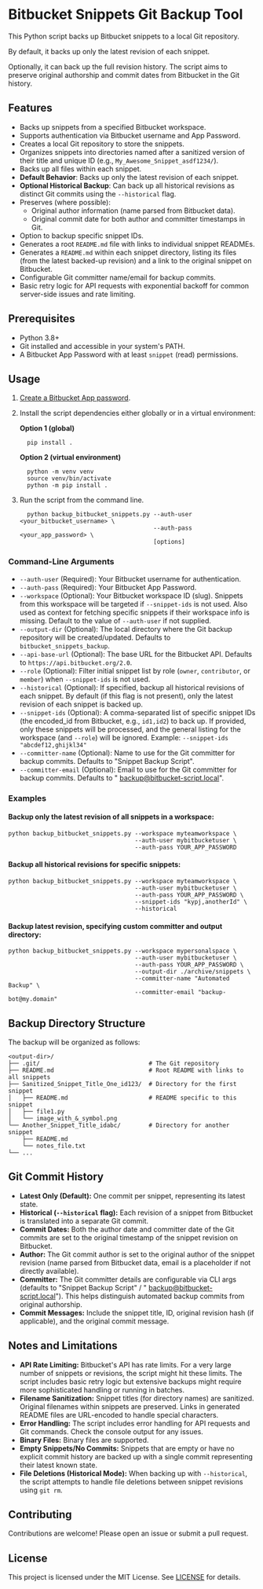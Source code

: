 # Bitbucket Snippets Git Backup Tool

This Python script backs up Bitbucket snippets to a local Git repository.

By default, it backs up only the latest revision of each
snippet.

Optionally, it can back up the full revision history. The script aims to preserve original authorship and commit dates from
Bitbucket in the Git history.

## Features

- Backs up snippets from a specified Bitbucket workspace.
- Supports authentication via Bitbucket username and App Password.
- Creates a local Git repository to store the snippets.
- Organizes snippets into directories named after a sanitized version of their title and unique ID (e.g.,
  `My_Awesome_Snippet_asdf1234/`).
- Backs up all files within each snippet.
- **Default Behavior**: Backs up only the latest revision of each snippet.
- **Optional Historical Backup**: Can back up all historical revisions as distinct Git commits using the `--historical` flag.
- Preserves (where possible):
    - Original author information (name parsed from Bitbucket data).
    - Original commit date for both author and committer timestamps in Git.
- Option to backup specific snippet IDs.
- Generates a root `README.md` file with links to individual snippet READMEs.
- Generates a `README.md` within each snippet directory, listing its files (from the latest backed-up revision) and a link to the
  original snippet on Bitbucket.
- Configurable Git committer name/email for backup commits.
- Basic retry logic for API requests with exponential backoff for common server-side issues and rate limiting.

## Prerequisites

- Python 3.8+
- Git installed and accessible in your system's PATH.
- A Bitbucket App Password with at least `snippet` (read) permissions.

## Usage

1. [Create a Bitbucket App password](https://support.atlassian.com/bitbucket-cloud/docs/create-an-app-password/).
1. Install the script dependencies either globally or in a virtual environment:

   **Option 1 (global)**

         pip install .

   **Option 2 (virtual environment)**

         python -m venv venv
         source venv/bin/activate
         python -m pip install .

1. Run the script from the command line.

         python backup_bitbucket_snippets.py --auth-user <your_bitbucket_username> \
                                             --auth-pass <your_app_password> \
                                             [options]

### Command-Line Arguments

- `--auth-user` (Required): Your Bitbucket username for authentication.
- `--auth-pass` (Required): Your Bitbucket App Password.
- `--workspace` (Optional): Your Bitbucket workspace ID (slug). Snippets from this workspace will be targeted if `--snippet-ids` is
  not used. Also used as context for fetching specific snippets if their workspace info is missing. Default to the value of 
  `--auth-user` if not supplied.
- `--output-dir` (Optional): The local directory where the Git backup repository will be created/updated. Defaults to
  `bitbucket_snippets_backup`.
- `--api-base-url` (Optional): The base URL for the Bitbucket API. Defaults to `https://api.bitbucket.org/2.0`.
- `--role` (Optional): Filter initial snippet list by role (`owner`, `contributor`, or `member`) when `--snippet-ids` is not used.
- `--historical` (Optional): If specified, backup all historical revisions of each snippet. By default (if this flag is not
  present), only the latest revision of each snippet is backed up.
- `--snippet-ids` (Optional): A comma-separated list of specific snippet IDs (the encoded_id from Bitbucket, e.g., `id1,id2`) to
  back up. If provided, only these snippets will be processed, and the general listing for the workspace (and `--role`) will be
  ignored. Example: `--snippet-ids "abcdef12,ghijkl34"`
- `--committer-name` (Optional): Name to use for the Git committer for backup commits. Defaults to "Snippet Backup Script".
- `--committer-email` (Optional): Email to use for the Git committer for backup commits. Defaults to "
  backup@bitbucket-script.local".

### Examples

#### Backup only the latest revision of all snippets in a workspace:

```
python backup_bitbucket_snippets.py --workspace myteamworkspace \
                                    --auth-user mybitbucketuser \
                                    --auth-pass YOUR_APP_PASSWORD
```

#### Backup all historical revisions for specific snippets:

```
python backup_bitbucket_snippets.py --workspace myteamworkspace \
                                    --auth-user mybitbucketuser \
                                    --auth-pass YOUR_APP_PASSWORD \
                                    --snippet-ids "kypj,anotherId" \
                                    --historical
```

#### Backup latest revision, specifying custom committer and output directory:

```
python backup_bitbucket_snippets.py --workspace mypersonalspace \
                                    --auth-user mybitbucketuser \
                                    --auth-pass YOUR_APP_PASSWORD \
                                    --output-dir ./archive/snippets \
                                    --committer-name "Automated Backup" \
                                    --committer-email "backup-bot@my.domain"
```

## Backup Directory Structure

The backup will be organized as follows:

```
<output-dir>/
├── .git/                               # The Git repository
├── README.md                           # Root README with links to all snippets
├── Sanitized_Snippet_Title_One_id123/  # Directory for the first snippet
│   ├── README.md                       # README specific to this snippet
│   ├── file1.py
│   └── image_with_&_symbol.png
└── Another_Snippet_Title_idabc/        # Directory for another snippet
    ├── README.md
    └── notes_file.txt
└── ...
```

## Git Commit History

- **Latest Only (Default):** One commit per snippet, representing its latest state.
- **Historical (`--historical` flag):** Each revision of a snippet from Bitbucket is translated into a separate Git commit.
- **Commit Dates:** Both the author date and committer date of the Git commits are set to the original timestamp of the snippet
  revision on Bitbucket.
- **Author:** The Git commit author is set to the original author of the snippet revision (name parsed from Bitbucket data, email is
  a placeholder if not directly available).
- **Committer:** The Git committer details are configurable via CLI args (defaults to "Snippet Backup Script" / "
  backup@bitbucket-script.local"). This helps distinguish automated backup commits from original authorship.
- **Commit Messages:** Include the snippet title, ID, original revision hash (if applicable), and the original commit message.

## Notes and Limitations

- **API Rate Limiting:** Bitbucket's API has rate limits. For a very large number of snippets or revisions, the script might hit
  these limits. The script includes basic retry logic but extensive backups might require more sophisticated handling or running in
  batches.
- **Filename Sanitization:** Snippet titles (for directory names) are sanitized. Original filenames within snippets are preserved.
  Links in generated README files are URL-encoded to handle special characters.
- **Error Handling:** The script includes error handling for API requests and Git commands. Check the console output for any issues.
- **Binary Files:** Binary files are supported.
- **Empty Snippets/No Commits:** Snippets that are empty or have no explicit commit history are backed up with a single commit
  representing their latest known state.
- **File Deletions (Historical Mode):** When backing up with `--historical`, the script attempts to handle file deletions between
  snippet revisions using `git rm`.

## Contributing

Contributions are welcome! Please open an issue or submit a pull request.

## License

This project is licensed under the MIT License. See [LICENSE](LICENSE) for details.
